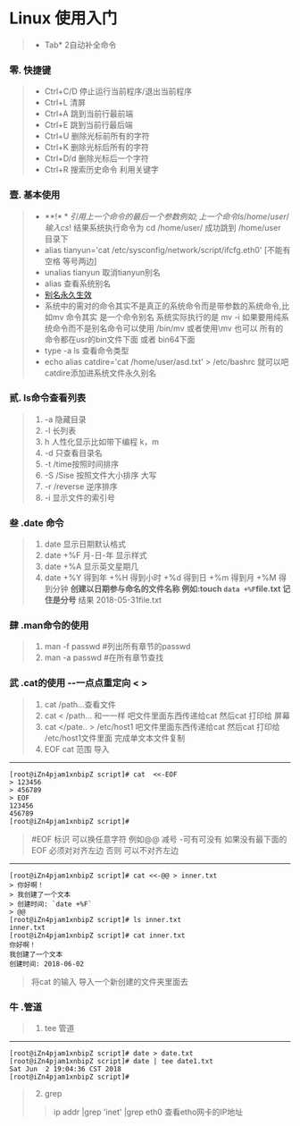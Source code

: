 Linux 使用入门
====
> * Tab* 2自动补全命令
### 零. 快捷键
> * Ctrl+C/D 停止运行当前程序/退出当前程序
> * Ctrl+L 清屏
> * Ctrl+A 跳到当前行最前端
> * Ctrl+E 跳到当前行最后端
> * Ctrl+U 删除光标前所有的字符
> * Ctrl+K 删除光标后所有的字符
> * Ctrl+D/d 删除光标后一个字符
> * Ctrl+R 搜索历史命令 利用关键字
### 壹. 基本使用
> * **!$** 引用上一个命令的最后一个参数 例如; 上一个命令 ls /home/user/ 输入 cs !$ 结果系统执行命令为 cd /home/user/ 成功跳到 /home/user 目录下
> * alias tianyun='cat /etc/sysconfig/network/script/ifcfg.eth0' [不能有空格 等号两边]
> * unalias tianyun 取消tianyun别名
> * alias 查看系统别名
> * [别名永久生效](https://blog.csdn.net/u013521296/article/details/77898908)
> * 系统中的需对的命令其实不是真正的系统命令而是带参数的系统命令,比如mv 命令其实 是一个命令别名 系统实际执行的是 mv -i 如果要用纯系统命令而不是别名命令可以使用 /bin/mv 或者使用\mv 也可以 所有的命令都在usr的bin文件下面 或者 bin64下面
> * type -a ls 查看命令类型
> * echo  alias catdire='cat /home/user/asd.txt' > /etc/bashrc 就可以吧catdire添加进系统文件永久别名
### 贰. ls命令查看列表
> 1. -a 隐藏目录
> 2. -l 长列表
> 3. h 人性化显示比如带下编程 k，m
> 4. -d 只查看目录名
> 5. -t  /time按照时间排序
> 6. -S /Sise 按照文件大小排序 大写
> 7. -r /reverse 逆序排序
> 8. -i 显示文件的索引号
### 叁 .date 命令
> 1. date 显示日期默认格式  
> 2. date +%F 月-日-年 显示样式
> 3. date +%A 显示英文星期几
> 4. date +%Y 得到年 +%H 得到小时 +%d 得到日 +%m 得到月 +%M 得到分钟
> **创建以日期参与命名的文件名称  例如:touch `data +%F`file.txt 记住是分号** 结果 2018-05-31file.txt
### 肆 .man命令的使用
> 1. man -f passwd #列出所有章节的passwd  
> 2. man -a passwd #在所有章节查找
### 武 .cat的使用 --一点点重定向 < >
> 1. cat /path...查看文件
> 2. cat < /path... 和一一样 吧文件里面东西传递给cat  然后cat 打印给 屏幕
> 3. cat </pate.. > /etc/host1 吧文件里面东西传递给cat 然后cat 打印给 /etc/host1文件里面  完成单文本文件复制
> 4. EOF cat 范围 导入
----
``` Shell
[root@iZn4pjam1xnbipZ script]# cat  <<-EOF
> 123456
> 456789
> EOF
123456
456789
[root@iZn4pjam1xnbipZ script]# 
```
> #EOF 标识  可以换任意字符 例如@@ 减号 -可有可没有 如果没有最下面的EOF 必须对对齐左边 否则 可以不对齐左边
----
``` Shell
[root@iZn4pjam1xnbipZ script]# cat <<-@@ > inner.txt
> 你好啊！
> 我创建了一个文本
> 创建时间: `date +%F`
> @@
[root@iZn4pjam1xnbipZ script]# ls inner.txt 
inner.txt
[root@iZn4pjam1xnbipZ script]# cat inner.txt 
你好啊！
我创建了一个文本
创建时间: 2018-06-02
```
> 将cat 的输入 导入一个新创建的文件夹里面去

### 牛 .管道
> 1. tee 管道 
----
``` Shell
[root@iZn4pjam1xnbipZ script]# date > date.txt
[root@iZn4pjam1xnbipZ script]# date | tee date1.txt
Sat Jun  2 19:04:36 CST 2018
[root@iZn4pjam1xnbipZ script]# 
```
> 2. grep
>> ip addr |grep 'inet' |grep eth0 查看etho网卡的IP地址
